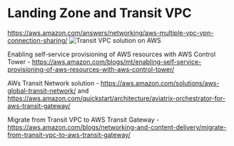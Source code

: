 # Landing Zone and Transit VPC 

https://aws.amazon.com/answers/networking/aws-multiple-vpc-vpn-connection-sharing/
![Transit VPC solution on AWS](https://d1.awsstatic.com/aws-answers/answers-images/shared-services-transit-vpc.cd910ba0caae4eb37a7b8b731e661748073cd2f3.png)


Enabling self-service provisioning of AWS resources with AWS Control Tower - https://aws.amazon.com/blogs/mt/enabling-self-service-provisioning-of-aws-resources-with-aws-control-tower/

AWs Transit Network solution - https://aws.amazon.com/solutions/aws-global-transit-network/ and https://aws.amazon.com/quickstart/architecture/aviatrix-orchestrator-for-aws-transit-gateway/

Migrate from Transit VPC to AWS Transit Gateway - https://aws.amazon.com/blogs/networking-and-content-delivery/migrate-from-transit-vpc-to-aws-transit-gateway/
